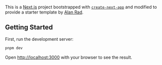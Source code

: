 This is a [Next.js](https://nextjs.org/) project bootstrapped with [`create-next-app`](https://github.com/vercel/next.js/tree/canary/packages/create-next-app) and modified to provide a starter template by [Alan Rad](https://alanrad.com/).

## Getting Started

First, run the development server:

```bash
pnpm dev
```

Open [http://localhost:3000](http://localhost:3000) with your browser to see the result.

